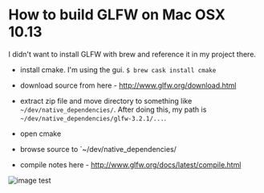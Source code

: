 # How to build GLFW on Mac OSX 10.13

I didn't want to install GLFW with brew and reference it in my project there.

- install cmake.  I'm using the gui.  `$ brew cask install cmake`
- download source from here - http://www.glfw.org/download.html
- extract zip file and move directory to something like `~/dev/native_dependencies/`.  After doing this, my path is `~/dev/native_dependencies/glfw-3.2.1/...`.
- open cmake
- browse source to `~/dev/native_dependencies/


- compile notes here - http://www.glfw.org/docs/latest/compile.html

![image test](https://static.pexels.com/photos/248797/pexels-photo-248797.jpeg)
